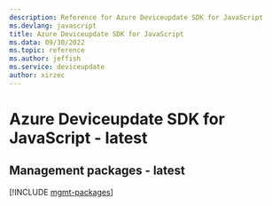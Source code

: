 ```yaml
---
description: Reference for Azure Deviceupdate SDK for JavaScript
ms.devlang: javascript
title: Azure Deviceupdate SDK for JavaScript
ms.data: 09/30/2022
ms.topic: reference
ms.author: jeffish
ms.service: deviceupdate
author: xirzec
---
```

# Azure Deviceupdate SDK for JavaScript - latest

## Management packages - latest
[!INCLUDE [mgmt-packages](deviceupdate-mgmt-index.md)]